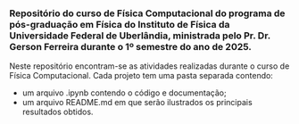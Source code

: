 ### Repositório do curso de Física Computacional do programa de pós-graduação em Física do Instituto de Física da Universidade Federal de Uberlândia, ministrada pelo Pr. Dr. Gerson Ferreira durante o 1º semestre do ano de 2025.

Neste repositório encontram-se as atividades realizadas durante o curso de Física Computacional. Cada projeto tem uma pasta separada contendo:
* um arquivo .ipynb contendo o código e documentação;
* um arquivo README.md em que serão ilustrados os principais resultados obtidos.


